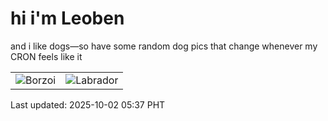 # hi i'm Leoben

and i like dogs—so have some random dog pics that change whenever my CRON feels like it

|  |  |
|--------|----------|
| ![Borzoi](https://random-dog-vercel.vercel.app/api/random-borzoi?v=1759354620) | ![Labrador](https://random-dog-vercel.vercel.app/api/random-labrador?v=1759354620) |

Last updated: 2025-10-02 05:37 PHT
